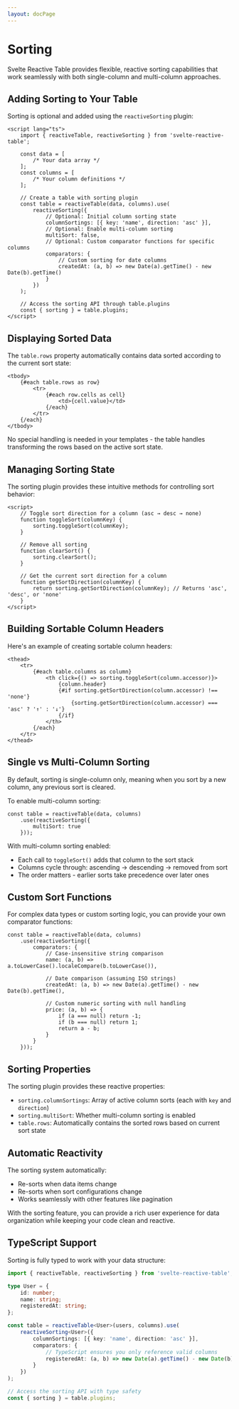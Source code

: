 ```yaml
---
layout: docPage
---
```


<script lang="ts">
	import { reactiveBreadcrumb } from '$shared/lib/breadcrumb.svelte'
	import { BookOpen } from '@lucide/svelte';

	const breadcrumb = reactiveBreadcrumb();
	breadcrumb.setItems([
		{
			icon: BookOpen, 
			href: '/docs/introduction'
		},
		{
			title: 'Core Concepts',
		},
		{
			title: 'Sorting'
		}
	])
</script>

# Sorting

Svelte Reactive Table provides flexible, reactive sorting capabilities that work seamlessly with both single-column and multi-column approaches.

## Adding Sorting to Your Table

Sorting is optional and added using the `reactiveSorting` plugin:

```svelte
<script lang="ts">
	import { reactiveTable, reactiveSorting } from 'svelte-reactive-table';

	const data = [
		/* Your data array */
	];
	const columns = [
		/* Your column definitions */
	];

	// Create a table with sorting plugin
	const table = reactiveTable(data, columns).use(
		reactiveSorting({
			// Optional: Initial column sorting state
			columnSortings: [{ key: 'name', direction: 'asc' }],
			// Optional: Enable multi-column sorting
			multiSort: false,
			// Optional: Custom comparator functions for specific columns
			comparators: {
				// Custom sorting for date columns
				createdAt: (a, b) => new Date(a).getTime() - new Date(b).getTime()
			}
		})
	);

	// Access the sorting API through table.plugins
	const { sorting } = table.plugins;
</script>
```

## Displaying Sorted Data

The `table.rows` property automatically contains data sorted according to the current sort state:

```svelte
<tbody>
	{#each table.rows as row}
		<tr>
			{#each row.cells as cell}
				<td>{cell.value}</td>
			{/each}
		</tr>
	{/each}
</tbody>
```

No special handling is needed in your templates - the table handles transforming the rows based on the active sort state.

## Managing Sorting State

The sorting plugin provides these intuitive methods for controlling sort behavior:

```svelte
<script>
	// Toggle sort direction for a column (asc → desc → none)
	function toggleSort(columnKey) {
		sorting.toggleSort(columnKey);
	}

	// Remove all sorting
	function clearSort() {
		sorting.clearSort();
	}

	// Get the current sort direction for a column
	function getSortDirection(columnKey) {
		return sorting.getSortDirection(columnKey); // Returns 'asc', 'desc', or 'none'
	}
</script>
```

## Building Sortable Column Headers

Here's an example of creating sortable column headers:

```svelte
<thead>
	<tr>
		{#each table.columns as column}
			<th click={() => sorting.toggleSort(column.accessor)}>
				{column.header}
				{#if sorting.getSortDirection(column.accessor) !== 'none'}
					{sorting.getSortDirection(column.accessor) === 'asc' ? '↑' : '↓'}
				{/if}
			</th>
		{/each}
	</tr>
</thead>
```

## Single vs Multi-Column Sorting

By default, sorting is single-column only, meaning when you sort by a new column, any previous sort is cleared.

To enable multi-column sorting:

```svelte
const table = reactiveTable(data, columns)
	.use(reactiveSorting({
		multiSort: true
	}));
```

With multi-column sorting enabled:

- Each call to `toggleSort()` adds that column to the sort stack
- Columns cycle through: ascending → descending → removed from sort
- The order matters - earlier sorts take precedence over later ones

## Custom Sort Functions

For complex data types or custom sorting logic, you can provide your own comparator functions:

```svelte
const table = reactiveTable(data, columns)
	.use(reactiveSorting({
		comparators: {
			// Case-insensitive string comparison
			name: (a, b) => a.toLowerCase().localeCompare(b.toLowerCase()),

			// Date comparison (assuming ISO strings)
			createdAt: (a, b) => new Date(a).getTime() - new Date(b).getTime(),

			// Custom numeric sorting with null handling
			price: (a, b) => {
				if (a === null) return -1;
				if (b === null) return 1;
				return a - b;
			}
		}
	}));
```

## Sorting Properties

The sorting plugin provides these reactive properties:

- `sorting.columnSortings`: Array of active column sorts (each with `key` and `direction`)
- `sorting.multiSort`: Whether multi-column sorting is enabled
- `table.rows`: Automatically contains the sorted rows based on current sort state

## Automatic Reactivity

The sorting system automatically:

- Re-sorts when data items change
- Re-sorts when sort configurations change
- Works seamlessly with other features like pagination

With the sorting feature, you can provide a rich user experience for data organization while keeping your code clean and reactive.

## TypeScript Support

Sorting is fully typed to work with your data structure:

```ts
import { reactiveTable, reactiveSorting } from 'svelte-reactive-table';

type User = {
	id: number;
	name: string;
	registeredAt: string;
};

const table = reactiveTable<User>(users, columns).use(
	reactiveSorting<User>({
		columnSortings: [{ key: 'name', direction: 'asc' }],
		comparators: {
			// TypeScript ensures you only reference valid columns
			registeredAt: (a, b) => new Date(a).getTime() - new Date(b).getTime()
		}
	})
);

// Access the sorting API with type safety
const { sorting } = table.plugins;
```
